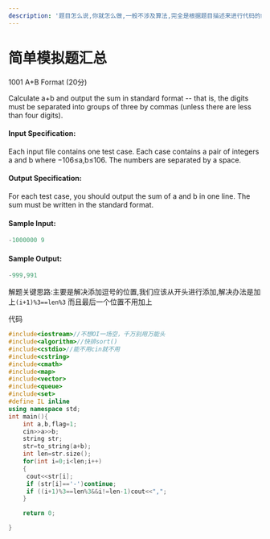 ```yaml
---
description: '题目怎么说,你就怎么做,一般不涉及算法,完全是根据题目描述来进行代码的编写,所以考察的是代码能力'
---
```


# 简单模拟题汇总

1001 A+B Format \(20分\)

Calculate a+b and output the sum in standard format -- that is, the digits must be separated into groups of three by commas \(unless there are less than four digits\).

#### Input Specification: <a id="input-specification-"></a>

Each input file contains one test case. Each case contains a pair of integers a and b where −10​6​​≤a,b≤10​6​​. The numbers are separated by a space.

#### Output Specification: <a id="output-specification-"></a>

For each test case, you should output the sum of a and b in one line. The sum must be written in the standard format.

#### Sample Input: <a id="sample-input-"></a>

```cpp
-1000000 9
```

#### Sample Output: <a id="sample-output-"></a>

```cpp
-999,991
```

解题关键思路:主要是解决添加逗号的位置,我们应该从开头进行添加,解决办法是加上`(i+1)%3==len%3`  而且最后一个位置不用加上

代码

```cpp
#include<iostream>//不想OI一场空，千万别用万能头
#include<algorithm>//快排sort()
#include<cstdio>//能不用cin就不用
#include<cstring>
#include<cmath>
#include<map>
#include<vector>
#include<queue>
#include<set>
#define IL inline
using namespace std;
int main(){
    int a,b,flag=1;
    cin>>a>>b;
    string str;
    str=to_string(a+b);
    int len=str.size();
    for(int i=0;i<len;i++)
    {
     cout<<str[i];
     if (str[i]=='-')continue;
     if ((i+1)%3==len%3&&i!=len-1)cout<<",";
    }

    return 0;

}


```


